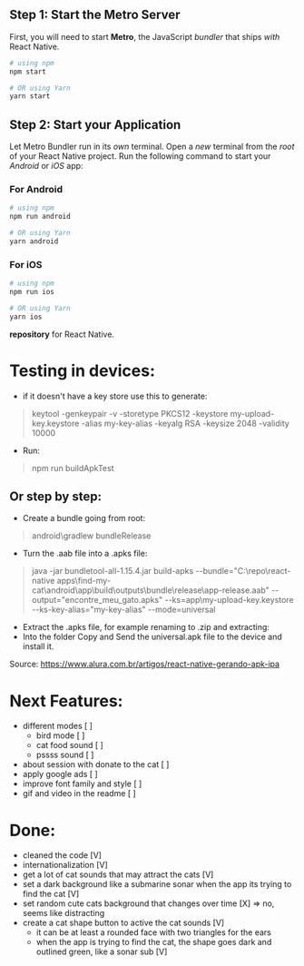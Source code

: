 
## Step 1: Start the Metro Server

First, you will need to start **Metro**, the JavaScript _bundler_ that ships _with_ React Native.

```bash
# using npm
npm start

# OR using Yarn
yarn start
```

## Step 2: Start your Application

Let Metro Bundler run in its _own_ terminal. Open a _new_ terminal from the _root_ of your React Native project. Run the following command to start your _Android_ or _iOS_ app:

### For Android

```bash
# using npm
npm run android

# OR using Yarn
yarn android
```

### For iOS

```bash
# using npm
npm run ios

# OR using Yarn
yarn ios
```
**repository** for React Native.

# Testing in devices:
- if it doesn't have a key store use this to generate:
> keytool -genkeypair -v -storetype PKCS12 -keystore my-upload-key.keystore -alias my-key-alias -keyalg RSA -keysize 2048 -validity 10000                

- Run: 
> npm run buildApkTest

## Or step by step:
- Create a bundle going from root:
> android\gradlew bundleRelease

- Turn the .aab file into a .apks file:
> java -jar bundletool-all-1.15.4.jar build-apks --bundle="C:\repo\react-native apps\find-my-cat\android\app\build\outputs\bundle\release\app-release.aab" --output="encontre_meu_gato.apks" --ks=app\my-upload-key.keystore --ks-key-alias="my-key-alias" --mode=universal

- Extract the .apks file, for example renaming to .zip and extracting:
- Into the folder Copy and Send the universal.apk file to the device and install it.

Source:
https://www.alura.com.br/artigos/react-native-gerando-apk-ipa

# Next Features:

- different modes [ ]
   - bird mode [ ]
   - cat food sound [ ]
   - pssss sound [ ]
- about session with donate to the cat [ ]
- apply google ads [ ]
- improve font family and style [ ]
- gif and video in the readme [ ]


# Done:
- cleaned the code [V]
- internationalization [V]
- get a lot of cat sounds that may attract the cats [V]
- set a dark background like a submarine sonar when the app its trying to find the cat [V]
- set random cute cats background that changes over time [X] => no, seems like distracting
- create a cat shape button to active the cat sounds  [V]
   - it can be at least a rounded face with two triangles for the ears
   - when the app is trying to find the cat, the shape goes dark and outlined green, like a sonar sub  [V]

